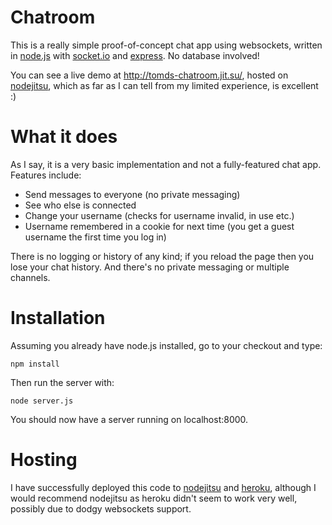 # Chatroom

This is a really simple proof-of-concept chat app using websockets, written in [node.js](http://nodejs.org/) with [socket.io](http://socket.io/) and [express](http://expressjs.com/). No database involved!

You can see a live demo at http://tomds-chatroom.jit.su/, hosted on [nodejitsu](http://nodejitsu.com/), which as far as I can tell from my limited experience, is excellent :)

# What it does

As I say, it is a very basic implementation and not a fully-featured chat app. Features include:

* Send messages to everyone (no private messaging)
* See who else is connected
* Change your username (checks for username invalid, in use etc.)
* Username remembered in a cookie for next time (you get a guest username the first time you log in)

There is no logging or history of any kind; if you reload the page then you lose your chat history. And there's no private messaging or multiple channels.

# Installation

Assuming you already have node.js installed, go to your checkout and type:

    npm install

Then run the server with:

    node server.js
    
You should now have a server running on localhost:8000.

# Hosting

I have successfully deployed this code to [nodejitsu](http://nodejitsu.com/) and [heroku](http://www.heroku.com/), although I would recommend nodejitsu as heroku didn't seem to work very well, possibly due to dodgy websockets support.